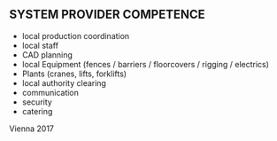 ## SYSTEM PROVIDER COMPETENCE

+ local production coordination
+ local staff
+ CAD planning
+ local Equipment (fences / barriers / floorcovers / rigging / electrics)
+ Plants (cranes, lifts, forklifts)
+ local authority clearing
+ communication
+ security
+ catering

Vienna 2017